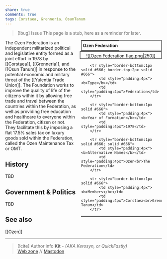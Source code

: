 ```yaml
---
share: true
comments: true
tags: Corstaea, Grenneria, OsunTanum
---
```

> [!bug] Issue
> This page is a stub, here as a reminder for later.

<div style="float:right; clear:right; width:260px; margin:0 0 0 14; border-collapse:collapse">
  <table style="float:right; clear:right; width:260px; margin:0 0 0 14; border:2px solid #666; line-height:1.5; border-collapse:collapse; font-size:smaller">
	<tr>
		<th colspan="2" style="border-bottom:2px solid #666; font-size:larger; padding:4px; text-align:center">Ozen Federation</th>
	</tr></table>
  </div>

  <span align="center" style="float:right; clear:right; width:260px; margin:0 0 0 14; padding:4 0 0 0; border:2px solid #666; border-collapse:collapse">![[Ozen Federation flag.png|250]]</span>
  
  <div style="float:right; clear:right; width:260px; margin:0 0 0 14; border-collapse:collapse">
    <table style="float:right; clear:right; width:260px; margin:0 0 7 14; border:2px solid #666; border-top:1px solid #666; line-height:1.5; border-collapse:collapse; font-size:smaller">
		
		<tr style="border-bottom:1px solid #666; border-top:2px solid #666">
			<td style="padding:4px"><b>Type</b></td>
			<td style="padding:4px">Federation</td>
		</tr>
		
		<tr style="border-bottom:1px solid #666">
			<td style="padding:4px"><b>Year of Formation</b></td>
			<td style="padding:4px">1978</td>
		</tr>
  
		<tr style="border-bottom:1px solid #666; solid #666">
			<td style="padding:4px"><b>Alternative Names</b></td>
			<td style="padding:4px">Ozen<br>The Federation</td>
		</tr>
		
		<tr style="border-bottom:1px solid #666">
			<td style="padding:4px"><b>Members</b></td>
			<td style="padding:4px">Corstaea<br>Grenneria<br>Osun Tanum</td>
		</tr>
	
  </table>
</div>

The Ozen Federation is an independent militarized political and legislative entity formed as a joint effort in 1978 by [[Corstaea]], [[Grenneria]], and [[Osun Tanum]] in response to the potential economic and military threat of the [[Yulentia Trade Union]]. The Foundation works to improve the quality of life of the citizens within it by allowing free trade and travel between the countries within the Federation, as well as providing free education and healthcare to everyone within the Federation, citizen or not. They facilitate this by imposing a flat 17.5% sales tax on luxury goods sold within the Federation, called the Ozen Maintenance Tax or OMT.

## History

TBD

## Government & Politics

TBD

## See also

[[Ozen]]

-----
> [!cite] Author info
> **Kit** - *(AKA Kerosyn, or QuickFastly)*\
> [Web zone](https://kitabe.link) // [Mastodon](https://social.tripulse.net/@kit)